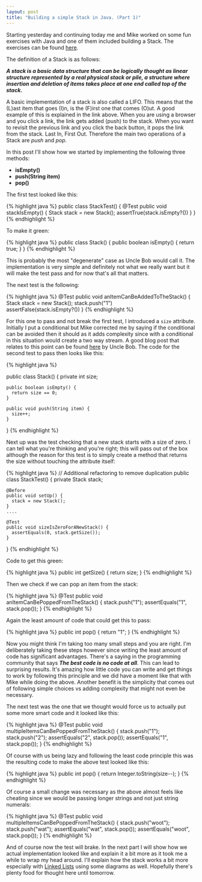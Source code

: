```yaml
---
layout: post
title: "Building a simple Stack in Java. (Part 1)"
---
```


Starting yesterday and continuing today me and Mike worked on some fun exercises with Java and one of them included building a Stack. The exercises can be found [here](http://introcs.cs.princeton.edu/java/43stack/).

The definition of a Stack is as follows:

***A stack is a basic data structure that can be logically thought as linear structure represented by a real physical stack or pile, a structure where insertion and deletion of items takes place at one end called top of the stack.***

A basic implementation of a stack is also called a LIFO. This means that the (L)ast item that goes (I)n, is the (F)irst one that comes (O)ut. A good example of this is explained in the link above. When you are using a browser and you click a link, the link gets added (push) to the stack. When you want to revisit the previous link and you click the back button, it pops the link from the stack. Last In, First Out. Therefore the main two operations of a Stack are *push* and *pop*.

In this post I'll show how we started by implementing the following three methods:

- **isEmpty()**
- **push(String item)**
- **pop()**

The first test looked like this:

{% highlight java %}
  public class StackTest() {
    @Test
    public void stackIsEmpty() {
      Stack stack = new Stack();
      assertTrue(stack.isEmpty?())
    }
  }
{% endhighlight %}

To make it green:

{% highlight java %}
  public class Stack() {
    public boolean isEmpty() {
      return true;
    }
  }
{% endhighlight %}

This is probably the most "degenerate" case as Uncle Bob would call it. The implementation is very simple and definitely not what we really want but it will make the test pass and for now that's all that matters.

The next test is the following:

{% highlight java %}
  @Test
  public void anItemCanBeAddedToTheStack() {
    Stack stack = new Stack();
    stack.push("1")    
    assertFalse(stack.isEmpty?())
  }
{% endhighlight %}

For this one to pass and not break the first test, I introduced a `size` attribute. Initially I put a conditional but Mike corrected me by saying if the conditional can be avoided then it should as it adds complexity since with a conditional in this situation would create a two way stream. A good blog post that relates to this point can be found [here](http://blog.8thlight.com/uncle-bob/2013/05/27/TheTransformationPriorityPremise.html) by Uncle Bob. The code for the second test to pass then looks like this:

{% highlight java %}

  public class Stack() {
    private int size;

    public boolean isEmpty() {
      return size == 0;
    }

    public void push(String item) {
      size++;
    }
  }
{% endhighlight %}

Next up was the test checking that a new stack starts with a size of zero. I can tell what you're thinking and you're right; this will pass out of the box although the reason for this test is to simply create a method that returns the size without touching the attribute itself:

{% highlight java %}
  // Additional refactoring to remove duplication
  public class StackTest() {
    private Stack stack;
    
    @Before
    public void setUp() {
      stack = new Stack();
    }
    ....

    @Test
    public void sizeIsZeroForANewStack() {
      assertEquals(0, stack.getSize());
    }
  }
{% endhighlight %}

Code to get this green:

{% highlight java %}
  public int getSize() {
    return size;
  }
{% endhighlight %}

Then we check if we can pop an item from the stack:

{% highlight java %}
  @Test
  public void anItemCanBePoppedFromTheStack() {
    stack.push("1");
    assertEquals("1", stack.pop());
  }
{% endhighlight %}

Again the least amount of code that could get this to pass:

{% highlight java %}
  public int pop() {
    return "1";
  }
{% endhighlight %}

Now you might think I'm taking too many small steps and you are right. I'm deliberately taking these steps however since writing the least amount of code has significant advantages. There's a saying in the programming community that says ***The best code is no code at all***. This can lead to surprising results. It's amazing how little code you can write and get things to work by following this principle and we did have a moment like that with Mike while doing the above. Another benefit is the simplicity that comes out of following simple choices vs adding complexity that might not even be necessary.

The next test was the one that we thought would force us to actually put some more smart code and it looked like this:

{% highlight java %}
  @Test
  public void multipleItemsCanBePoppedFromTheStack() {
    stack.push("1");
    stack.push("2");
    assertEquals("2", stack.pop());
    assertEquals("1", stack.pop());
  }
{% endhighlight %}

Of course with us being lazy and following the least code principle this was the resulting code to make the above test looked like this:

{% highlight java %}
  public int pop() {
    return Integer.toString(size--);
  }
{% endhighlight %}

Of course a small change was necessary as the above almost feels like cheating since we would be passing longer strings and not just string numerals:

{% highlight java %}
  @Test
  public void multipleItemsCanBePoppedFromTheStack() {
    stack.push("woot");
    stack.push("wat");
    assertEquals("wat", stack.pop());
    assertEquals("woot", stack.pop());
  }
{% endhighlight %}

And of course now the test will brake. In the next part I will show how we actual implementation looked like and explain it a bit more as it took me a while to wrap my head around. I'll explain how the stack works a bit more especially with [Linked Lists](https://en.wikipedia.org/wiki/Linked_list) using some diagrams as well. Hopefully there's plenty food for thought here until tomorrow.
